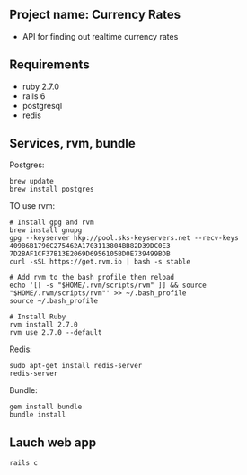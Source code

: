 ## Project name: Currency Rates
- API for finding out realtime currency rates

## Requirements
- ruby 2.7.0
- rails 6
- postgresql
- redis

## Services, rvm, bundle
Postgres:
```
brew update
brew install postgres
```
TO use rvm:
```
# Install gpg and rvm
brew install gnupg
gpg --keyserver hkp://pool.sks-keyservers.net --recv-keys 409B6B1796C275462A1703113804BB82D39DC0E3 7D2BAF1CF37B13E2069D6956105BD0E739499BDB
curl -sSL https://get.rvm.io | bash -s stable

# Add rvm to the bash profile then reload
echo '[[ -s "$HOME/.rvm/scripts/rvm" ]] && source "$HOME/.rvm/scripts/rvm"' >> ~/.bash_profile
source ~/.bash_profile

# Install Ruby
rvm install 2.7.0
rvm use 2.7.0 --default
```
Redis:
```
sudo apt-get install redis-server
redis-server
```
Bundle:
```
gem install bundle
bundle install
```

## Lauch web app
`rails c`
